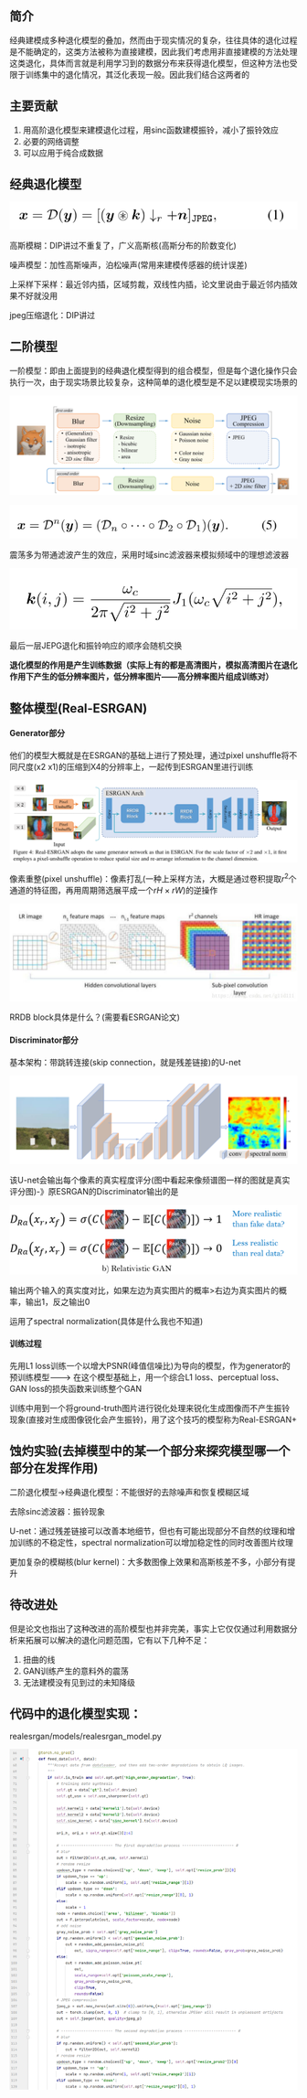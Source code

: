 ## 简介

经典建模成多种退化模型的叠加，然而由于现实情况的复杂，往往具体的退化过程是不能确定的，这类方法被称为直接建模，因此我们考虑用非直接建模的方法处理这类退化，具体而言就是利用学习到的数据分布来获得退化模型，但这种方法也受限于训练集中的退化情况，其泛化表现一般。因此我们结合这两者的

## 主要贡献

1. 用高阶退化模型来建模退化过程，用sinc函数建模振铃，减小了振铃效应
2. 必要的网络调整
3. 可以应用于纯合成数据

## 经典退化模型

![img](https://raw.githubusercontent.com/shenlei515/pics/main/img/202205252220080.png)

高斯模糊：DIP讲过不重复了，广义高斯核(高斯分布的阶数变化)

噪声模型：加性高斯噪声，泊松噪声(常用来建模传感器的统计误差)

上采样下采样：最近邻内插，区域剪裁，双线性内插，论文里说由于最近邻内插效果不好就没用

jpeg压缩退化：DIP讲过



## 二阶模型

一阶模型：即由上面提到的经典退化模型得到的组合模型，但是每个退化操作只会执行一次，由于现实场景比较复杂，这种简单的退化模型是不足以建模现实场景的

![img](https://raw.githubusercontent.com/shenlei515/pics/main/img/202205252220574.png)

![img](https://raw.githubusercontent.com/shenlei515/pics/main/img/202205252220838.png)



震荡多为带通滤波产生的效应，采用时域sinc滤波器来模拟频域中的理想滤波器

![image-20220525165516460](https://raw.githubusercontent.com/shenlei515/pics/main/img/202205251655494.png)

最后一层JEPG退化和振铃响应的顺序会随机交换



**退化模型的作用是产生训练数据（实际上有的都是高清图片，模拟高清图片在退化作用下产生的低分辨率图片，低分辨率图片——高分辨率图片组成训练对）**

## 整体模型(Real-ESRGAN)

#### Generator部分

他们的模型大概就是在ESRGAN的基础上进行了预处理，通过pixel unshuffle将不同尺度(x2 x1)的压缩到X4的分辨率上，一起传到ESRGAN里进行训练

![image-20220525170102944](https://raw.githubusercontent.com/shenlei515/pics/main/img/202205251701055.png)

像素重整(pixel unshuffle)：像素打乱(一种上采样方法，大概是通过卷积提取$r^2$个通道的特征图，再用周期筛选展平成一个$rH \times rW$)的逆操作

![在这里插入图片描述](https://raw.githubusercontent.com/shenlei515/pics/main/img/202205251704104.jpeg)

RRDB block具体是什么？(需要看ESRGAN论文)

#### Discriminator部分

基本架构：带跳转连接(skip connection，就是残差链接)的U-net

![image-20220525173051562](https://raw.githubusercontent.com/shenlei515/pics/main/img/202205251730622.png)

该U-net会输出每个像素的真实程度评分(图中看起来像频谱图一样的图就是真实评分图)-》原ESRGAN的Discriminator输出的是

![image-20220525192428188](https://raw.githubusercontent.com/shenlei515/pics/main/img/202205251924232.png)

输出两个输入的真实度对比，如果左边为真实图片的概率>右边为真实图片的概率，输出1，反之输出0

运用了spectral normalization(具体是什么我也不知道)

#### 训练过程

先用L1 loss训练一个以增大PSNR(峰值信噪比)为导向的模型，作为generator的预训练模型---> 在这个模型基础上，用一个综合L1 loss、perceptual loss、GAN loss的损失函数来训练整个GAN

训练中用到一个将ground-truth图片进行锐化处理来锐化生成图像而不产生振铃现象(直接对生成图像锐化会产生振铃)，用了这个技巧的模型称为Real-ESRGAN+

## 蚀灼实验(去掉模型中的某一个部分来探究模型哪一个部分在发挥作用)

二阶退化模型->经典退化模型：不能很好的去除噪声和恢复模糊区域

去除sinc滤波器：振铃现象

U-net：通过残差链接可以改善本地细节，但也有可能出现部分不自然的纹理和增加训练的不稳定性，spectral normalization可以增加稳定性的同时改善图片纹理

更加复杂的模糊核(blur kernel)：大多数图像上效果和高斯核差不多，小部分有提升

## 待改进处

但是论文也指出了这种改进的高阶模型也并非完美，事实上它仅仅通过利用数据分析来拓展可以解决的退化问题范围，它有以下几种不足：

1. 扭曲的线
2. GAN训练产生的意料外的震荡
3. 无法建模没有见到过的未知降级



## 代码中的退化模型实现：

realesrgan/models/realesrgan_model.py

![image-20220525225250798](https://raw.githubusercontent.com/shenlei515/pics/main/img/202205252252958.png)